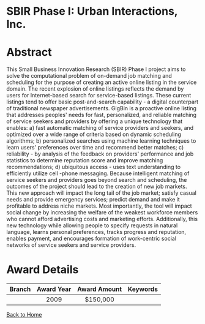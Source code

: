 
SBIR Phase I: Urban Interactions, Inc.
======================================

# Abstract


This Small Business Innovation Research (SBIR) Phase I project aims to solve the computational problem of on-demand job matching and scheduling for the purpose of creating an active online listing in the service domain. The recent explosion of online listings reflects the demand by users for Internet-based search for service-based listings. These current listings tend to offer basic post-and-search capability - a digital counterpart of traditional newspaper advertisements. GigBin is a proactive online listing that addresses peoples' needs for fast, personalized, and reliable matching of service seekers and providers by offering a unique technology that enables: a) fast automatic matching of service providers and seekers, and optimized over a wide range of criteria based on dynamic scheduling algorithms; b) personalized searches using machine learning techniques to learn users' preferences over time and recommend better matches; c) reliability - by analysis of the feedback on providers' performance and job statistics to determine reputation score and improve matching recommendations; d) ubiquitous access - uses text  understanding to efficiently utilize cell
-phone messaging.  Because intelligent matching of service seekers and providers goes beyond search and scheduling, the outcomes of the project should lead to the creation of new job markets. This new approach will impact the long tail of the job market; satisfy casual needs and provide emergency services; predict demand and make it profitable to address niche markets. Most importantly, the tool will impact social change by increasing the welfare of the weakest workforce members who cannot afford advertising costs and marketing efforts. Additionally, this new technology while allowing people to specify requests in natural language, learns personal preferences, tracks progress and reputation, enables payment, and encourages formation of work-centric social networks of service seekers and service providers.  

# Award Details

|Branch|Award Year|Award Amount|Keywords|
| :---: | :---: | :---: | :---: |
||2009|$150,000||
  
  


[Back to Home](https://github.com/chrischow/dod_sbir_awards#108)
